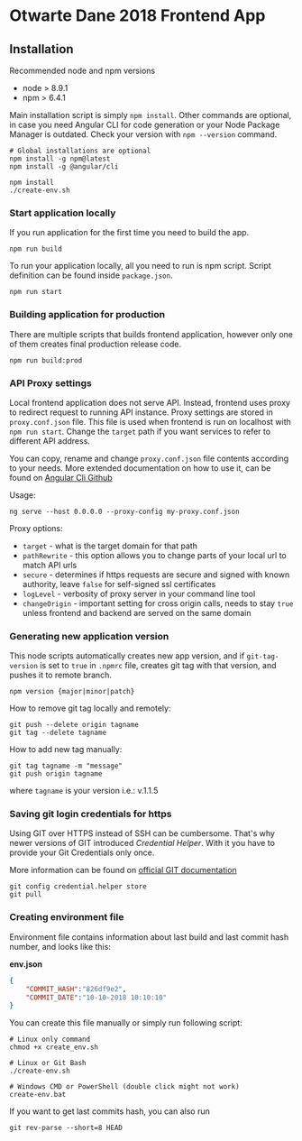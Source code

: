 # Otwarte Dane 2018 Frontend App

## Installation

Recommended node and npm versions 
- node > 8.9.1
- npm > 6.4.1

Main installation script is simply `npm install`. Other commands are optional, in case you need 
Angular CLI for code generation or your Node Package Manager is outdated. Check your version 
with `npm --version` command.  

```shell
# Global installations are optional
npm install -g npm@latest
npm install -g @angular/cli
 
npm install
./create-env.sh
```

### Start application locally

If you run application for the first time you need to build the app.

```shell
npm run build
```

To run your application locally, all you need to run is npm script. Script definition can be 
found inside `package.json`.

```shell
npm run start
```

### Building application for production 

There are multiple scripts that builds frontend application, however only one of them creates 
final production release code.    

```shell
npm run build:prod
```


### API Proxy settings

Local frontend application does not serve API. Instead, frontend uses proxy to redirect request to running API instance. 
Proxy settings are stored in `proxy.conf.json` file. This file is used when frontend is run on localhost with `npm run start`. 
Change the `target` path if you want services to refer to different API address. 

You can copy, rename and change `proxy.conf.json` file contents according to your needs. 
More extended documentation on how to use it, can be found on 
[Angular Cli Github](https://github.com/angular/angular-cli/blob/master/docs/documentation/stories/proxy.md)

Usage:
```shell
ng serve --host 0.0.0.0 --proxy-config my-proxy.conf.json
```

Proxy options:
- `target` - what is the target domain for that path
- `pathRewrite` - this option allows you to change parts of your local url to match API urls
- `secure` - determines if https requests are secure and signed with known authority, leave `false` for self-signed ssl certificates
- `logLevel` - verbosity of proxy server in your command line tool
- `changeOrigin` - important setting for cross origin calls, needs to stay `true` unless frontend and backend are served on the same domain

### Generating new application version

This node scripts automatically creates new app version, and if `git-tag-version` is set to `true`
in `.npmrc` file, creates git tag with that version, and pushes it to remote branch. 

```shell
npm version {major|minor|patch}
```

How to remove git tag locally and remotely:
```
git push --delete origin tagname
git tag --delete tagname
```

How to add new tag manually:
```
git tag tagname -m "message"
git push origin tagname
```

where `tagname` is your version i.e.: v.1.1.5

### Saving git login credentials for https
Using GIT over HTTPS instead of SSH can be cumbersome. That's why newer versions of GIT 
introduced *Credential Helper*. With it you have to provide your Git Credentials only once.

More information can be found on 
[official GIT documentation](https://git-scm.com/book/en/v2/Git-Tools-Credential-Storage)

```
git config credential.helper store 
git pull
```

### Creating environment file

Environment file contains information about last build and last commit hash number, 
and looks like this:

**env.json**
```json
{
    "COMMIT_HASH":"826df9e2",
    "COMMIT_DATE":"10-10-2018 10:10:10"
}

```

You can create this file manually or simply run following script:

```shell
# Linux only command 
chmod +x create_env.sh

# Linux or Git Bash
./create-env.sh

# Windows CMD or PowerShell (double click might not work)
create-env.bat
```

If you want to get last commits hash, you can also run 
```
git rev-parse --short=8 HEAD
```
